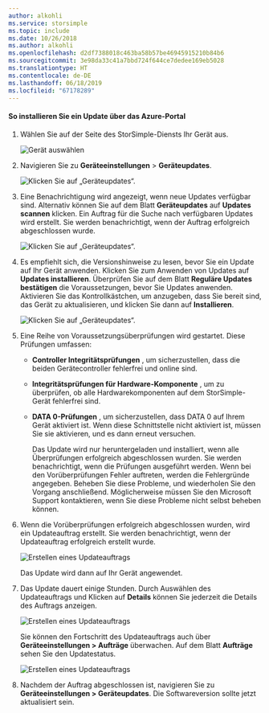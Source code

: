 ```yaml
---
author: alkohli
ms.service: storsimple
ms.topic: include
ms.date: 10/26/2018
ms.author: alkohli
ms.openlocfilehash: d2df7388018c463ba58b57be46945915210b84b6
ms.sourcegitcommit: 3e98da33c41a7bbd724f644ce7dedee169eb5028
ms.translationtype: HT
ms.contentlocale: de-DE
ms.lasthandoff: 06/18/2019
ms.locfileid: "67178289"
---
```

#### <a name="to-install-an-update-from-the-azure-portal"></a>So installieren Sie ein Update über das Azure-Portal

1. Wählen Sie auf der Seite des StorSimple-Diensts Ihr Gerät aus.

    ![Gerät auswählen](./media/storsimple-8000-install-update5-via-portal/update1.png)

2. Navigieren Sie zu **Geräteeinstellungen** > **Geräteupdates**.

    ![Klicken Sie auf „Geräteupdates“.](./media/storsimple-8000-install-update5-via-portal/update2.png)

2. Eine Benachrichtigung wird angezeigt, wenn neue Updates verfügbar sind. Alternativ können Sie auf dem Blatt **Geräteupdates** auf **Updates scannen** klicken. Ein Auftrag für die Suche nach verfügbaren Updates wird erstellt. Sie werden benachrichtigt, wenn der Auftrag erfolgreich abgeschlossen wurde.

    ![Klicken Sie auf „Geräteupdates“.](./media/storsimple-8000-install-update5-via-portal/update3.png)

3. Es empfiehlt sich, die Versionshinweise zu lesen, bevor Sie ein Update auf Ihr Gerät anwenden. Klicken Sie zum Anwenden von Updates auf **Updates installieren**. Überprüfen Sie auf dem Blatt **Reguläre Updates bestätigen** die Voraussetzungen, bevor Sie Updates anwenden. Aktivieren Sie das Kontrollkästchen, um anzugeben, dass Sie bereit sind, das Gerät zu aktualisieren, und klicken Sie dann auf **Installieren**.

    ![Klicken Sie auf „Geräteupdates“.](./media/storsimple-8000-install-update5-via-portal/update4.png)

6. Eine Reihe von Voraussetzungsüberprüfungen wird gestartet. Diese Prüfungen umfassen:
   
   * **Controller Integritätsprüfungen** , um sicherzustellen, dass die beiden Gerätecontroller fehlerfrei und online sind.
   * **Integritätsprüfungen für Hardware-Komponente** , um zu überprüfen, ob alle Hardwarekomponenten auf dem StorSimple-Gerät fehlerfrei sind.
   * **DATA 0-Prüfungen** , um sicherzustellen, dass DATA 0 auf Ihrem Gerät aktiviert ist. Wenn diese Schnittstelle nicht aktiviert ist, müssen Sie sie aktivieren, und es dann erneut versuchen.

     Das Update wird nur heruntergeladen und installiert, wenn alle Überprüfungen erfolgreich abgeschlossen wurden. Sie werden benachrichtigt, wenn die Prüfungen ausgeführt werden. Wenn bei den Vorüberprüfungen Fehler auftreten, werden die Fehlergründe angegeben. Beheben Sie diese Probleme, und wiederholen Sie den Vorgang anschließend. Möglicherweise müssen Sie den Microsoft Support kontaktieren, wenn Sie diese Probleme nicht selbst beheben können.

7. Wenn die Vorüberprüfungen erfolgreich abgeschlossen wurden, wird ein Updateauftrag erstellt. Sie werden benachrichtigt, wenn der Updateauftrag erfolgreich erstellt wurde.
   
    ![Erstellen eines Updateauftrags](./media/storsimple-8000-install-update5-via-portal/update6.png)
   
    Das Update wird dann auf Ihr Gerät angewendet.

9. Das Update dauert einige Stunden. Durch Auswählen des Updateauftrags und Klicken auf **Details** können Sie jederzeit die Details des Auftrags anzeigen.

    ![Erstellen eines Updateauftrags](./media/storsimple-8000-install-update5-via-portal/update8.png)

     Sie können den Fortschritt des Updateauftrags auch über **Geräteeinstellungen > Aufträge** überwachen. Auf dem Blatt **Aufträge** sehen Sie den Updatestatus.

     ![Erstellen eines Updateauftrags](./media/storsimple-8000-install-update5-via-portal/update7.png)

10. Nachdem der Auftrag abgeschlossen ist, navigieren Sie zu **Geräteeinstellungen > Geräteupdates**. Die Softwareversion sollte jetzt aktualisiert sein.

